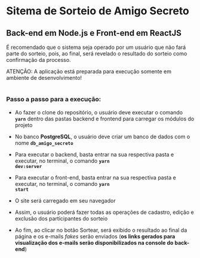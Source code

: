 # Sitema de Sorteio de Amigo Secreto
## Back-end em Node.js e Front-end em ReactJS

É recomendado que o sistema seja operado por um usuário que não fará parte do sorteio, pois, ao final, será revelado o resultado do sorteio como confirmação da processo.

ATENÇÃO: A aplicação está preparada para execução somente em ambiente de desenvolvimento!

#

### Passo a passo para a execução:
- Ao fazer o clone do repositório, o usuário deve executar o comando **<code>yarn</code>** dentro das pastas backend e frontend para carregar os módulos do projeto

- No banco **PostgreSQL**, o usuário deve criar um banco de dados com o nome **<code>db_amigo_secreto</code>**

- Para executar o backend, basta entrar na sua respectiva pasta e executar, no terminal, o comando **<code>yarn dev:server</code>**

- Para executar o front-end, basta entrar na sua respectiva pasta e executar, no terminal, o comando **<code>yarn start</code>**

- O site será carregado em seu navegador

- Assim, o usuário poderá fazer todas as operações de cadastro, edição e exclusão dos participantes do sorteio

- Ao fim, ao clicar no botão Sortear, será exibido o resultado ao final da página e os e-mails *fakes* serão enviados (**os links gerados para visualização dos e-mails serão disponibilizados na console do back-end**)